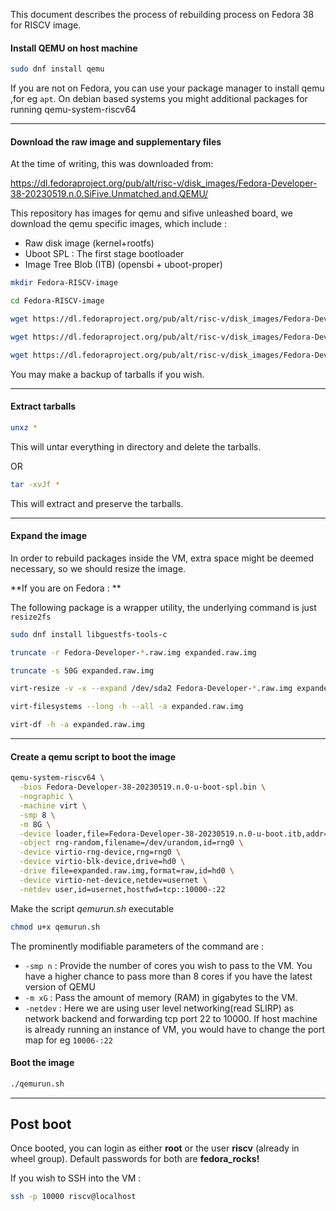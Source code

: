 
This document describes the process of rebuilding process on Fedora 38 for RISCV image.

#### Install QEMU on host machine

```sh
sudo dnf install qemu
```

If you are not on Fedora, you can use your package manager to install qemu ,for eg `apt`. On debian based systems you might additional packages for running qemu-system-riscv64

---

#### Download the raw image and supplementary files

At the time of writing, this was downloaded from:

https://dl.fedoraproject.org/pub/alt/risc-v/disk_images/Fedora-Developer-38-20230519.n.0.SiFive.Unmatched.and.QEMU/
 
This repository has images for qemu and sifive unleashed board, we download the qemu specific images, which include :

- Raw disk image (kernel+rootfs)
- Uboot SPL : The first stage bootloader 
- Image Tree Blob (ITB) (opensbi + uboot-proper)

```sh
mkdir Fedora-RISCV-image

cd Fedora-RISCV-image

wget https://dl.fedoraproject.org/pub/alt/risc-v/disk_images/Fedora-Developer-38-20230519.n.0.SiFive.Unmatched.and.QEMU/Fedora-Developer-38-20230519.n.0-qemu.raw.img.xz

wget https://dl.fedoraproject.org/pub/alt/risc-v/disk_images/Fedora-Developer-38-20230519.n.0.SiFive.Unmatched.and.QEMU/Fedora-Developer-38-20230519.n.0-u-boot-spl.bin.xz

wget https://dl.fedoraproject.org/pub/alt/risc-v/disk_images/Fedora-Developer-38-20230519.n.0.SiFive.Unmatched.and.QEMU/Fedora-Developer-38-20230519.n.0-u-boot.itb.xz

```

You may make a backup of tarballs if you wish.

---


#### Extract tarballs

```sh
unxz *
```

This will untar everything in directory and delete the tarballs.

  OR
  
```sh
tar -xvJf *
```

This will extract and preserve the tarballs.

---

#### Expand the image

In order to rebuild packages inside the VM, extra space might be deemed necessary, so we should resize the image.

**If you are on Fedora : **

The following package is a wrapper utility, the underlying command is just `resize2fs`

```sh
sudo dnf install libguestfs-tools-c
```


```sh
truncate -r Fedora-Developer-*.raw.img expanded.raw.img

truncate -s 50G expanded.raw.img

virt-resize -v -x --expand /dev/sda2 Fedora-Developer-*.raw.img expanded.raw.img

virt-filesystems --long -h --all -a expanded.raw.img

virt-df -h -a expanded.raw.img
```

---

#### Create a qemu script to boot the image

```sh
qemu-system-riscv64 \
  -bios Fedora-Developer-38-20230519.n.0-u-boot-spl.bin \
  -nographic \
  -machine virt \
  -smp 8 \
  -m 8G \
  -device loader,file=Fedora-Developer-38-20230519.n.0-u-boot.itb,addr=0x80200000 \
  -object rng-random,filename=/dev/urandom,id=rng0 \
  -device virtio-rng-device,rng=rng0 \
  -device virtio-blk-device,drive=hd0 \
  -drive file=expanded.raw.img,format=raw,id=hd0 \
  -device virtio-net-device,netdev=usernet \
  -netdev user,id=usernet,hostfwd=tcp::10000-:22
```

Make the script *qemurun.sh* executable
```sh
chmod u+x qemurun.sh
```


The prominently modifiable parameters of the command are :

- `-smp n` : Provide the number of cores you wish to pass to the VM. You have a higher chance to pass more than 8 cores if you have the latest version of QEMU
- `-m xG` : Pass the amount of memory (RAM) in gigabytes to the VM.
- `-netdev` : Here we are using user level networking(read SLIRP) as network backend and forwarding tcp port 22 to 10000. If host machine is already running an instance of VM, you would have to change the port map for eg `10006-:22`


#### Boot the image


```sh
./qemurun.sh
```

---

## Post boot

Once booted, you can login as either **root** or the user **riscv** (already in wheel group).
Default passwords for both are **fedora_rocks!**

If you wish to SSH into the VM :

```sh
ssh -p 10000 riscv@localhost
```

